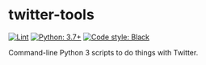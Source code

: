 # twitter-tools

[![Lint](https://github.com/hugovk/twitter-tools/actions/workflows/lint.yml/badge.svg)](https://github.com/hugovk/twitter-tools/actions)
[![Python: 3.7+](https://img.shields.io/badge/Python-3.7+-blue.svg)](https://www.python.org/downloads/)
[![Code style: Black](https://img.shields.io/badge/code%20style-black-000000.svg)](https://github.com/psf/black)

Command-line Python 3 scripts to do things with Twitter.
